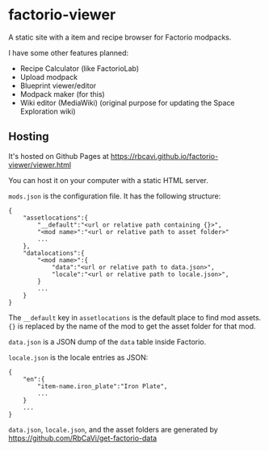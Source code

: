# factorio-viewer

A static site with a item and recipe browser for Factorio modpacks.

I have some other features planned:

* Recipe Calculator (like FactorioLab)
* Upload modpack
* Blueprint viewer/editor
* Modpack maker (for this)
* Wiki editor (MediaWiki) (original purpose for updating the Space Exploration wiki)

## Hosting
It's hosted on Github Pages at https://rbcavi.github.io/factorio-viewer/viewer.html

You can host it on your computer with a static HTML server.

`mods.json` is the configuration file. It has the following structure:
```
{
	"assetlocations":{
		"__default":"<url or relative path containing {}>",
		"<mod name>":"<url or relative path to asset folder>"
		...
	},
	"datalocations":{
		"<mod name>":{
			"data":"<url or relative path to data.json>",
			"locale":"<url or relative path to locale.json>",
		}
		...
	}
}
```

The `__default` key in `assetlocations` is the default place to find mod assets. `{}` is replaced by the name of the mod to get the asset folder for that mod.

`data.json` is a JSON dump of the `data` table inside Factorio.

`locale.json` is the locale entries as JSON:
```
{
	"en":{
		"item-name.iron_plate":"Iron Plate",
		...
	}
	...
}
```

`data.json`, `locale.json`, and the asset folders are generated by https://github.com/RbCaVi/get-factorio-data